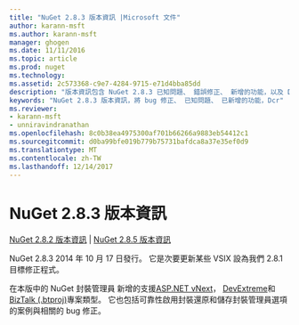 ```yaml
---
title: "NuGet 2.8.3 版本資訊 |Microsoft 文件"
author: karann-msft
ms.author: karann-msft
manager: ghogen
ms.date: 11/11/2016
ms.topic: article
ms.prod: nuget
ms.technology: 
ms.assetid: 2c573368-c9e7-4284-9715-e71d4bba85dd
description: "版本資訊包含 NuGet 2.8.3 已知問題、 錯誤修正、 新增的功能，以及 Dcr。"
keywords: "NuGet 2.8.3 版本資訊，將 bug 修正、 已知問題、 已新增的功能，Dcr"
ms.reviewer:
- karann-msft
- unniravindranathan
ms.openlocfilehash: 8c0b38ea4975300af701b66266a9883eb54412c1
ms.sourcegitcommit: d0ba99bfe019b779b75731bafdca8a37e35ef0d9
ms.translationtype: MT
ms.contentlocale: zh-TW
ms.lasthandoff: 12/14/2017
---
```

# <a name="nuget-283-release-notes"></a>NuGet 2.8.3 版本資訊

[NuGet 2.8.2 版本資訊](../release-notes/nuget-2.8.2.md) | [NuGet 2.8.5 版本資訊](../release-notes/nuget-2.8.5.md)

NuGet 2.8.3 2014 年 10 月 17 日發行。 它是次要更新某些 VSIX 設為我們 2.8.1 目標修正程式。

在本版中的 NuGet 封裝管理員 新增的支援[ASP.NET vNext](http://www.asp.net/vnext)， [DevExtreme](http://js.devexpress.com/)和[BizTalk (.btproj)](http://msdn.microsoft.com/library/aa577497.aspx)專案類型。 它也包括可靠性啟用封裝還原和儲存封裝管理員選項的案例與相關的 bug 修正。
